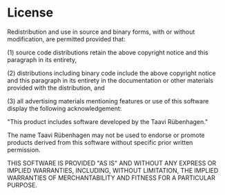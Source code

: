 # License

Redistribution and use in source and binary forms, with or without modification, are permitted provided that:

(1) source code distributions retain the above copyright notice and this paragraph in its entirety,

(2) distributions including binary code include the above copyright notice and this paragraph in its entirety in the documentation
or other materials provided with the distribution, and

(3) all advertising materials mentioning features or use of this software display the following acknowledgement:

"This product includes software developed by the Taavi Rübenhagen."

The name Taavi Rübenhagen may not be used to endorse or promote products derived from this software without specific prior written permission.

THIS SOFTWARE IS PROVIDED "AS IS" AND WITHOUT ANY EXPRESS OR IMPLIED WARRANTIES, INCLUDING, WITHOUT LIMITATION, THE IMPLIED WARRANTIES OF MERCHANTABILITY AND FITNESS FOR A PARTICULAR PURPOSE.